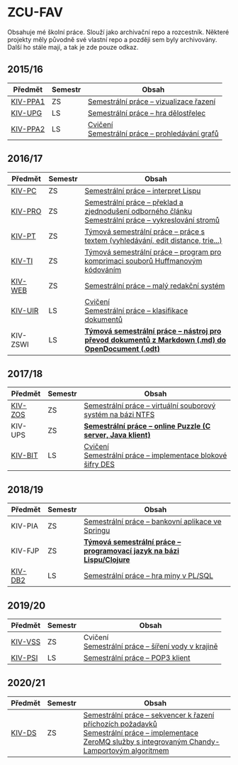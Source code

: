 # ZCU-FAV

Obsahuje mé školní práce. Slouží jako archivační repo a rozcestník.
Některé projekty měly původně své vlastní repo a později sem byly archivovány.
Další ho stále mají, a tak je zde pouze odkaz.

## 2015/16

| Předmět | Semestr | Obsah |
| --- | --- | --- |
| [KIV-PPA1](KIV-PPA1) | ZS | [Semestrální práce – vizualizace řazení](KIV-PPA1/PPA1%20-%20SP) |
| [KIV-UPG](KIV-UPG)   | LS | [Semestrální práce – hra dělostřelec](KIV-UPG/UPG%20-%20SP) |
| [KIV-PPA2](KIV-PPA2) | LS | [Cvičení](KIV-PPA2)<br>[Semestrální práce – prohledávání grafů](KIV-PPA2/PPA2%20-%20SP) |

## 2016/17

| Předmět | Semestr | Obsah |
| --- | --- | --- |
| [KIV-PC](KIV-PC) | ZS | [Semestrální práce – interpret Lispu](KIV-PC/SP) |
| [KIV-PRO](KIV-PRO) | ZS | [Semestrální práce – překlad a zjednodušení odborného článku](KIV-PRO/SP-1)<br>[Semestrální práce – vykreslování stromů](KIV-PRO/SP-2) |
| [KIV-PT](KIV-PT) | ZS | [Týmová semestrální práce – práce s textem (vyhledávání, edit distance, trie...)](KIV-PT/SP) |
| [KIV-TI](KIV-TI) | ZS | [Týmová semestrální práce – program pro komprimaci souborů Huffmanovým kódováním](KIV-TI/SP) |
| [KIV-WEB](KIV-WEB) | ZS | [Semestrální práce – malý redakční systém](KIV-WEB/SP) |
| [KIV-UIR](KIV-UIR) | LS | [Cvičení](KIV-UIR/CV)<br>[Semestrální práce – klasifikace dokumentů](KIV-UIR/SP) |
| KIV-ZSWI | LS | [**Týmová semestrální práce – nástroj pro převod dokumentů z Markdown (.md) do OpenDocument (.odt)**](https://github.com/abcBHM/MD2odt) |

## 2017/18

| Předmět | Semestr | Obsah |
| --- | --- | --- |
| [KIV-ZOS](KIV-ZOS) | ZS | [Semestrální práce – virtuální souborový systém na bázi NTFS](KIV-ZOS/SP) |
| KIV-UPS | ZS | [**Semestrální práce – online Puzzle (C server, Java klient)**](https://github.com/Hartrik/KIV-UPS) |
| [KIV-BIT](KIV-BIT) | LS | [Cvičení](KIV-BIT/CV)<br>[Semestrální práce – implementace blokové šifry DES](KIV-BIT/SP) |

## 2018/19

| Předmět | Semestr | Obsah |
| --- | --- | --- |
| KIV-PIA | ZS | [Semestrální práce – bankovní aplikace ve Springu](https://github.com/Hartrik/KIV-PIA) |
| KIV-FJP | ZS | [**Týmová semestrální práce – programovací jazyk na bázi Lispu/Clojure**](https://github.com/kivBH/bh-lisp) |
| [KIV-DB2](KIV-DB2) | LS | [Semestrální práce – hra miny v PL/SQL](KIV-DB2/SP) |

## 2019/20

| Předmět | Semestr | Obsah |
| --- | --- | --- |
| [KIV-VSS](KIV-VSS) | ZS | Cvičení<br>[Semestrální práce – šíření vody v krajině](KIV-VSS/kiv-vss-sp) |
| [KIV-PSI](KIV-PSI) | LS | [Semestrální práce – POP3 klient](KIV-PSI/SP) |


## 2020/21

| Předmět | Semestr | Obsah |
| --- | --- | --- |
| [KIV-DS](KIV-DS) | ZS | [Semestrální práce – sekvencer k řazení příchozích požadavků](KIV-DS/cv-01-sequencer)<br>[Semestrální práce – implementace ZeroMQ služby s integrovaným Chandy-Lamportovým algoritmem](KIV-DS/cv-02-zero) |
